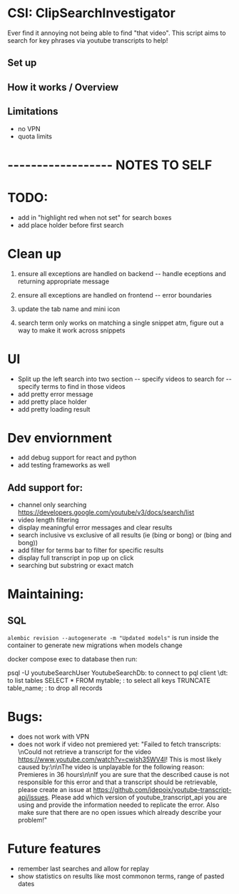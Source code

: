 # CSI: ClipSearchInvestigator
Ever find it annoying not being able to find "that video". This script aims to search for key phrases via youtube transcripts to help!

## Set up


## How it works / Overview


## Limitations
- no VPN
- quota limits




# ------------------ NOTES TO SELF


# TODO:
- add in "highlight red when not set" for search boxes
- add place holder before first search

# Clean up
1. ensure all exceptions are handled on backend
-- handle eceptions and returning appropriate message

2. ensure all exceptions are handled on frontend 
-- error boundaries

3. update the tab name and mini icon

4. search term only works on matching a single snippet atm, figure out a way to make it work across snippets

# UI
- Split up the left search into two section
-- specify videos to search for
-- specify terms to find in those videos
- add pretty error message
- add pretty place holder
- add pretty loading result

# Dev enviornment
- add debug support for react and python
- add testing frameworks as well

## Add support for:
- channel only searching https://developers.google.com/youtube/v3/docs/search/list
- video length filtering
- display meaningful error messages and clear results 
- search inclusive vs exclusive of all results (ie (bing or bong) or (bing and bong))
- add filter for terms bar to filter for specific results    
- display full transcript in pop up on click 
- searching but substring or exact match


# Maintaining:
## SQL
`alembic revision --autogenerate -m "Updated models"` is run inside the container to generate new migrations when models change

docker compose exec to database then run: 

psql -U youtubeSearchUser YoutubeSearchDb: to connect to pql client 
\dt: to list tables
SELECT * FROM mytable; : to select all keys
TRUNCATE table_name; : to drop all records

# Bugs:
- does not work with VPN
- does not work if video not premiered yet: "Failed to fetch transcripts: \nCould not retrieve a transcript for the video https://www.youtube.com/watch?v=cwish35WV4I! This is most likely caused by:\n\nThe video is unplayable for the following reason: Premieres in 36 hours\n\nIf you are sure that the described cause is not responsible for this error and that a transcript should be retrievable, please create an issue at https://github.com/jdepoix/youtube-transcript-api/issues. Please add which version of youtube_transcript_api you are using and provide the information needed to replicate the error. Also make sure that there are no open issues which already describe your problem!"


# Future features
- remember last searches and allow for replay
- show statistics on results like most commonon terms, range of pasted dates